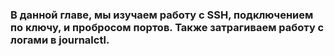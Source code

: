### В данной главе, мы изучаем работу с SSH, подключением по ключу, и пробросом портов. Также затрагиваем работу с логами в journalctl.
